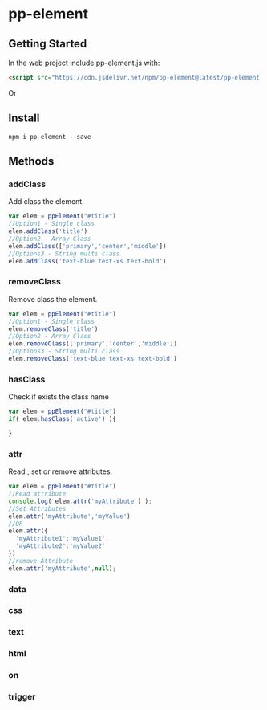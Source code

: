 # pp-element

## Getting Started
In the web project include pp-element.js with:

```html
<script src="https://cdn.jsdelivr.net/npm/pp-element@latest/pp-element.min.js" ></script>
```

Or

## Install

```console
npm i pp-element --save
```
## Methods

### addClass
Add class the element.

```javascript
var elem = ppElement("#title")
//Option1 - Single class
elem.addClass('title')
//Option2 - Array Class
elem.addClass(['primary','center','middle'])
//Options3 - String multi class
elem.addClass('text-blue text-xs text-bold')
```
### removeClass
Remove class the element.

```javascript
var elem = ppElement("#title")
//Option1 - Single class
elem.removeClass('title')
//Option2 - Array Class
elem.removeClass(['primary','center','middle'])
//Options3 - String multi class
elem.removeClass('text-blue text-xs text-bold')
```

### hasClass
Check if exists the class name

```javascript
var elem = ppElement("#title")
if( elem.hasClass('active') ){

}
```

### attr
Read , set or remove attributes.

```javascript
var elem = ppElement("#title")
//Read attribute
console.log( elem.attr('myAttribute') );
//Set Attributes
elem.attr('myAttribute','myValue')
//OR
elem.attr({
  'myAttribute1':'myValue1',
  'myAttribute2':'myValue2'
})
//remove Attribute
elem.attr('myAttribute',null);
```



### data
### css
### text
### html
### on  
### trigger
